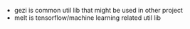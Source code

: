 * gezi is common util lib that might be used in other project
* melt is tensorflow/machine learning related util lib
